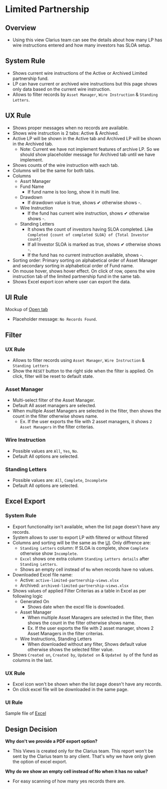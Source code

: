 # Limited Partnership

## Overview
- Using this view Clarius team can see the details about how many LP has wire instructions entered and how many investors has SLOA setup.


## System Rule
- Shows current wire instructions of the Active or Archived Limited partnership fund.
- LP can have current or archived wire instructions but this page shows only data based on the current wire instruction.
- Allows to filter records by `Asset Manager`, `Wire Instruction` & `Standing Letters`.


## UX Rule
- Shows proper messages when no records are available.
- Shows wire instruction is 2 tabs: Active & Archived.
- Active LP will be shown in the Active tab and Archived LP will be shown in the Archived tab.
    - Note: Current we have not implement features of archive LP. So we should show placeholder message for Archived tab until we have implement.
- Shows counts of the wire instruction with each tab.
- Columns will be the same for both tabs.
- Columns
    - Assrt Manager
    - Fund Name
        - If fund name is too long, show it in multi line.
    - Drawdown
        - If drawdown value is true, shows ✔ otherwise shows -.
    - Wire Instruction
        - If the fund has current wire instruction, shows ✔ otherwise shows -.
    - Standing Letters
        - It shows the count of investors having SLOA completed. Like `Completed {count of completed SLOA} of {Total Investor count}`
        - If all Investor SLOA is marked as true, shows ✔ otherwise shows -. 
        - If the fund has no current instruction available, shows -.
- Sorting order: Primary sorting on alphabetical order of Asset Manager and secondary sorting in alphabetical order of Fund name.
- On mouse hover, shows hover effect. On click of row, opens the wire instruction tab of the limited partnership fund in the same tab. 
- Shows Excel export icon where user can export the data.

## UI Rule

Mockup of [Open tab](https://drive.google.com/file/d/1xinbi-hoRjEXF8HxC8BL0G7wAx_Y5FTZ/view) 
- Placeholder message: `No Records Found`.


## Filter

### UX Rule
- Allows to filter records using `Asset Manager`, `Wire Instruction` & `Standing Letters`
- Show the `RESET` button to the right side when the filter is applied. On click, filter will be reset to default state.

### Asset Manager
- Multi-select filter of the Asset Manager. 
- Default All asset managers are selected.
- When multiple Asset Managers are selected in the filter, then shows the count in the filter otherwise shows name.
    - Ex. If the user exports the file with 2 asset managers, it shows `2 Asset Managers` in the filter criterias.

### Wire Instruction
- Possible values are `All`, `Yes`, `No`.
- Default All options are selected.

### Standing Letters
- Possible values are: `All`, `Complete`, `Incomplete`
- Default All options are selected.


## Excel Export

### System Rule
- Export functionality isn't available, when the list page doesn't have any records.
- System allows to user to export LP with filtered or without filtered
- Columns and sorting will be the same as the [UI](#ux-rule). Only diffrence are:
    - `Standing Letters` column: If SLOA is complete, show `Complete` otherwise show `Incomplete`.
    - `Excel` shows one extra column `Standing Letters details` after `Standing Letters`.
    - Shows an empty cell instead of `No` when records have no values. 
- Downloaded Excel file name:
    - Active: `active-limited-partnership-views.xlsx`
    - Archived: `archived-limited-partnership-views.xlsx`
- Shows values of applied Filter Criterias as a table in Excel as per following logic
    - Generated On
        - Shows date when the excel file is downloaded.
    - Asset Manager
        - When multiple Asset Managers are selected in the filter, then shows the count in the filter otherwise shows name.
        - Ex. If the user exports the file with 2 asset manager, shows 2 Asset Managers in the filter criterias.
    - Wire Instructions, Standing Letters
        - When downloaded without any filter, Shows default value otherwise shows the selected filter value.
- Shows `Created on`, `Created by`, `Updated on` & `Updated by` of the fund as columns in the last.

### UX Rule
- Excel icon won't be shown when the list page doesn't have any records.
- On click excel file will be downloaded in the same page.


### UI Rule

Sample file of [Excel](https://docs.google.com/spreadsheets/d/10s9erEwxKMuLi0HtujpTmN-LOU62z-1h6oI4XgmSCic/edit#gid=0)


## Design Decision

**Why don't we provide a PDF export option?**
- This Views is created only for the Clarius team. This report won't be sent by the Clarius team to any client. That's why we have only given the option of excel export.

**Why do we show an empty cell instead of No when it has no value?**
- For easy scanning of how many yes records there are.